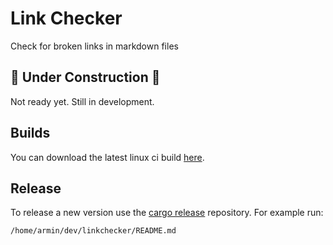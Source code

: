 # Link Checker

Check for broken links in markdown files

## 🚧 Under Construction 🚧

Not ready yet. Still in development.

## Builds

You can download the latest linux ci build [here](https://gitlab.com/becheran/link-checker/-/jobs/artifacts/master/raw/target/release/linkchecker?job=build_linux_job).

## Release

To release a new version use the [cargo release](https://github.com/sunng87/cargo-release) repository. For example run:
```
/home/armin/dev/linkchecker/README.md
```